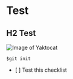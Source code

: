 # Test
## H2 Test

![Image of Yaktocat](https://octodex.github.com/images/yaktocat.png)


```
$git init
```

- [ ] Test this checklist
